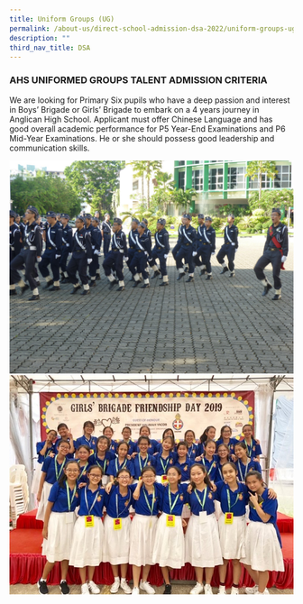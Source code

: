 ```yaml
---
title: Uniform Groups (UG)
permalink: /about-us/direct-school-admission-dsa-2022/uniform-groups-ug
description: ""
third_nav_title: DSA
---
```

### AHS UNIFORMED GROUPS TALENT ADMISSION CRITERIA 

We are looking for Primary Six pupils who have a deep passion and interest in Boys’ Brigade or Girls’ Brigade to embark on a 4 years journey in Anglican High School. Applicant must offer Chinese Language and has good overall academic performance for P5 Year-End Examinations and P6 Mid-Year Examinations. He or she should possess good leadership and communication skills.

![ug1](/images/UG1.jpg)
![ug2](/images/UG2.jpg)